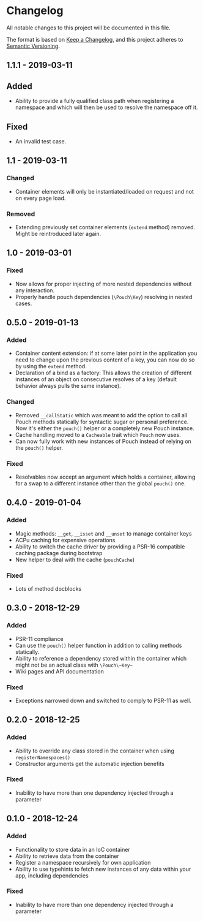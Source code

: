 # Changelog

All notable changes to this project will be documented in this file.

The format is based on [Keep a Changelog](https://keepachangelog.com/en/1.0.0/),
and this project adheres to [Semantic Versioning](https://semver.org/spec/v2.0.0.html).

## 1.1.1 - 2019-03-11

## Added

- Ability to provide a fully qualified class path when registering a namespace and which will then be used to resolve the namespace off it.

## Fixed

- An invalid test case.

## 1.1 - 2019-03-11

### Changed

- Container elements will only be instantiated/loaded on request and not on every page load.

### Removed

- Extending previously set container elements (`extend` method) removed. Might be reintroduced later again.

## 1.0 - 2019-03-01

### Fixed

- Now allows for proper injecting of more nested dependencies without any interaction.
- Properly handle pouch dependencies (`\Pouch\Key`) resolving in nested cases.

## 0.5.0 - 2019-01-13

### Added

- Container content extension: if at some later point in the application you need to change upon the previous content of a key, you can now do so by using the `extend` method.
- Declaration of a bind as a factory: This allows the creation of different instances of an object on consecutive resolves of a key (default behavior always pulls the same instance).

### Changed

- Removed `__callStatic` which was meant to add the option to call all Pouch methods statically for syntactic sugar or personal preference. Now it's either the `pouch()` helper or a completely new Pouch instance.
- Cache handling moved to a `Cacheable` trait which `Pouch` now uses.
- Can now fully work with new instances of Pouch instead of relying on the `pouch()` helper.

### Fixed

- Resolvables now accept an argument which holds a container, allowing for a swap to a different instance other than the global `pouch()` one.

## 0.4.0 - 2019-01-04

### Added 

- Magic methods: `__get`, `__isset` and `__unset` to manage container keys
- ACPu caching for expensive operations
- Ability to switch the cache driver by providing a PSR-16 compatible caching package during bootstrap
- New helper to deal with the cache (`pouchCache`)

### Fixed

- Lots of method docblocks

## 0.3.0 - 2018-12-29

### Added

- PSR-11 compliance
- Can use the `pouch()` helper function in addition to calling methods statically.
- Ability to reference a dependency stored within the container which might not be an actual class with `\Pouch\~Key~`
- Wiki pages and API documentation

### Fixed 

- Exceptions narrowed down and switched to comply to PSR-11 as well.

## 0.2.0 - 2018-12-25

### Added
- Ability to override any class stored in the container when using `registerNamespaces()`
- Constructor arguments get the automatic injection benefits

### Fixed
- Inability to have more than one dependency injected through a parameter

## 0.1.0 - 2018-12-24

### Added
- Functionality to store data in an IoC container
- Ability to retrieve data from the container
- Register a namespace recursively for own application
- Ability to use typehints to fetch new instances of any data within your app, including dependencies

### Fixed
- Inability to have more than one dependency injected through a parameter
